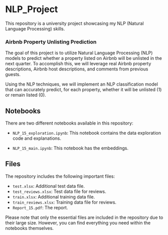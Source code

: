 # NLP_Project

This repository is a university project showcasing my NLP (Natural Language Processing) skills.

### Airbnb Property Unlisting Prediction

The goal of this project is to utilize Natural Language Processing (NLP) models to predict whether a property listed on Airbnb will be unlisted in the next quarter. To accomplish this, we will leverage real Airbnb property descriptions, Airbnb host descriptions, and comments from previous guests.

Using the NLP techniques, we will implement an NLP classification model that can accurately predict, for each property, whether it will be unlisted (1) or remain listed (0).

## Notebooks
There are two different notebooks available in this repository:

- `NLP_15_exploration.ipynb`: This notebook contains the data exploration code and explanations.

- `NLP_15_main.ipynb`: This notebook has the embeddings.

## Files

The repository includes the following important files:

- `test.xlsx`: Additional test data file.
- `test_reviews.xlsx`: Test data file for reviews.
- `train.xlsx`: Additional training data file.
- `train_reviews.xlsx`: Training data file for reviews.
- `Report_15.pdf`: The report.

Please note that only the essential files are included in the repository due to their large size. However, you can find everything you need within the notebooks themselves.
